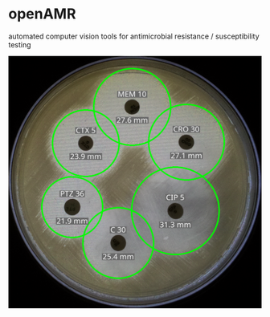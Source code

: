 # openAMR
automated computer vision tools for antimicrobial resistance / susceptibility testing

![example image](https://github.com/sheacd/openAMR/blob/main/examples/36.png)